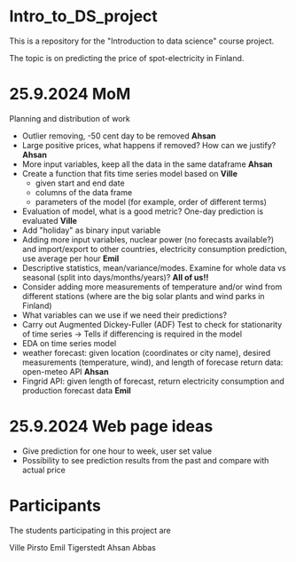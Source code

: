 # Intro_to_DS_project
This is a repository for the "Introduction to data science" course project.

The topic is on predicting the price of spot-electricity in Finland.

# 25.9.2024 MoM
Planning and distribution of work
- Outlier removing, -50 cent day to be removed **Ahsan**
- Large positive prices, what happens if removed? How can we justify? **Ahsan**
- More input variables, keep all the data in the same dataframe **Ahsan**
- Create a function that fits time series model based on **Ville**
  - given start and end date
  - columns of the data frame
  - parameters of the model (for example, order of different terms)
- Evaluation of model, what is a good metric? One-day prediction is evaluated **Ville**
- Add "holiday" as binary input variable
- Adding more input variables, nuclear power (no forecasts available?) and import/export to other countries, electricity consumption prediction, use average per hour **Emil**
- Descriptive statistics, mean/variance/modes. Examine for whole data vs seasonal (split into days/months/years)? **All of us!!**
- Consider adding more measurements of temperature and/or wind from different stations (where are the big solar plants and wind parks in Finland)
- What variables can we use if we need their predictions?
- Carry out Augmented Dickey-Fuller (ADF) Test to check for stationarity of time series -> Tells if differencing is required in the model
- EDA on time series model
- weather forecast: given location (coordinates or city name), desired measurements (temperature, wind), and length of forecase return data: open-meteo API **Ahsan**
- Fingrid API: given length of forecast, return electricity consumption and production forecast data **Emil**

# 25.9.2024 Web page ideas
- Give prediction for one hour to week, user set value
- Possibility to see prediction results from the past and compare with actual price

# Participants
The students participating in this project are

Ville Pirsto
Emil Tigerstedt
Ahsan Abbas
